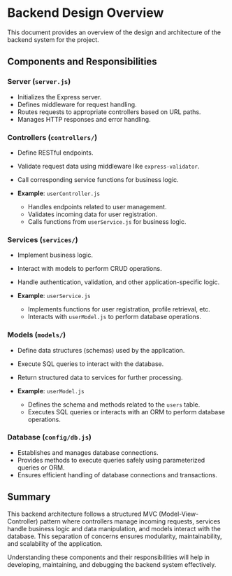 # Backend Design Overview

This document provides an overview of the design and architecture of the backend system for the project.

## Components and Responsibilities

### Server (`server.js`)

- Initializes the Express server.
- Defines middleware for request handling.
- Routes requests to appropriate controllers based on URL paths.
- Manages HTTP responses and error handling.

### Controllers (`controllers/`)

- Define RESTful endpoints.
- Validate request data using middleware like `express-validator`.
- Call corresponding service functions for business logic.

- **Example**: `userController.js`
  - Handles endpoints related to user management.
  - Validates incoming data for user registration.
  - Calls functions from `userService.js` for business logic.

### Services (`services/`)

- Implement business logic.
- Interact with models to perform CRUD operations.
- Handle authentication, validation, and other application-specific logic.

- **Example**: `userService.js`
  - Implements functions for user registration, profile retrieval, etc.
  - Interacts with `userModel.js` to perform database operations.

### Models (`models/`)

- Define data structures (schemas) used by the application.
- Execute SQL queries to interact with the database.
- Return structured data to services for further processing.

- **Example**: `userModel.js`
  - Defines the schema and methods related to the `users` table.
  - Executes SQL queries or interacts with an ORM to perform database operations.

### Database (`config/db.js`)

- Establishes and manages database connections.
- Provides methods to execute queries safely using parameterized queries or ORM.
- Ensures efficient handling of database connections and transactions.

## Summary

This backend architecture follows a structured MVC (Model-View-Controller) pattern where controllers manage incoming requests, services handle business logic and data manipulation, and models interact with the database. This separation of concerns ensures modularity, maintainability, and scalability of the application.

Understanding these components and their responsibilities will help in developing, maintaining, and debugging the backend system effectively.
